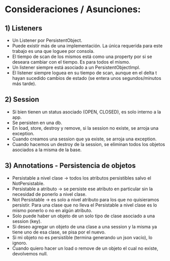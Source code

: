 # Consideraciones / Asunciones:

## 1) Listeners

- Un Listener por PersistentObject.
- Puede existir más de una implementación. La única requerida para este trabajo es una que loguee por consola.
- El tiempo de scan de los mismos está como una property por si se deseara cambiar con el tiempo. Es para todos el mismo.
- Un listener siempre está asociado a un PersistentObjectImpl.
- El listener siempre loguea en su tiempo de scan, aunque en el delta t hayan sucedido cambios de estado (se entera unos segundos/minutos más tarde).

## 2) Session
 
- Si bien tienen un status asociado (OPEN, CLOSED), es solo interno a la app. 
- Se persisten en una db.
- En load, store, destroy y remove, si la session no existe, se arroja una exception.
- Cuando creamos una session que ya existe, se arroja una exception.
- Cuando hacemos un destroy de la session, se eliminan todos los objetos asociados a la misma de la base.

## 3) Annotations - Persistencia de objetos

- Persistable a nivel clase → todos los atributos persistibles salvo el NotPersistable.
- Persistable a atributo → se persiste ese atributo en particular sin la necesidad de ponerlo a nivel clase.
- Not Persistable → es solo a nivel atributo para los que no quisieramos persistir. Para una clase que no lleva el Persistable a nivel clase es lo mismo ponerlo o no en algún atributo.
- Solo puede haber un objeto de un solo tipo de clase asociado a una session (key).
- Si deseo agregar un objeto de una clase a una session y la misma ya tiene uno de esa clase, se pisa por el nuevo.
- Si mi objeto no es persistible (termina generando un json vacío), lo ignoro.
- Cuando quiero hacer un load o remove de un objeto el cual no existe, devolvemos null.
